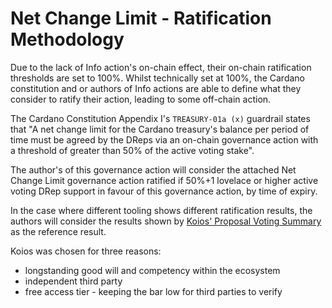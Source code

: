 # Net Change Limit - Ratification Methodology

Due to the lack of Info action's on-chain effect, their on-chain ratification thresholds are set to 100%.
Whilst technically set at 100%, the Cardano constitution and or authors of Info actions are able to define what they consider to ratify their action, leading to some off-chain action.

The Cardano Constitution Appendix I's `TREASURY-01a (x)` guardrail states that "A net change limit for the Cardano treasury's balance per period of time must be agreed by the DReps via an on-chain governance action with a threshold of greater than 50% of the active voting stake".

The author's of this governance action will consider the attached Net Change Limit governance action ratified if 50%+1 lovelace or higher active voting DRep support in favour of this governance action, by time of expiry.

In the case where different tooling shows different ratification results, the authors will consider the results shown by [Koios' Proposal Voting Summary](https://api.koios.rest/#get-/proposal_voting_summary) as the reference result.

Koios was chosen for three reasons:
- longstanding good will and competency within the ecosystem
- independent third party
- free access tier - keeping the bar low for third parties to verify
